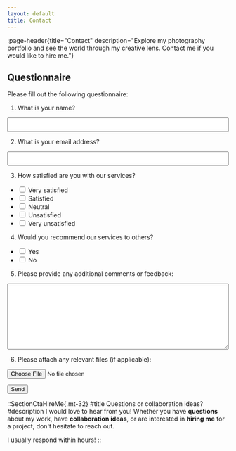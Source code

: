 ```yaml
---
layout: default
title: Contact
---
```


:page-header{title="Contact" description="Explore my photography portfolio and see the world through my creative lens. Contact me if you would like to hire me."}

## Questionnaire

<form
  action="https://formspree.io/f/mdovqaql"
  method="POST"
>

Please fill out the following questionnaire:

1. What is your name?
<input type="text" name="name" style="color: black; width: 100%; padding: 5px; font-size: 16px;">

2. What is your email address?
<input type="email" name="email" style="color: black; width: 100%; padding: 5px; font-size: 16px;">

3. How satisfied are you with our services?
- <input type="checkbox" name="satisfaction" value="Very satisfied"> Very satisfied
- <input type="checkbox" name="satisfaction" value="Satisfied"> Satisfied
- <input type="checkbox" name="satisfaction" value="Neutral"> Neutral
- <input type="checkbox" name="satisfaction" value="Unsatisfied"> Unsatisfied
- <input type="checkbox" name="satisfaction" value="Very unsatisfied"> Very unsatisfied

4. Would you recommend our services to others?
- <input type="checkbox" name="recommendation" value="Yes"> Yes
- <input type="checkbox" name="recommendation" value="No"> No

5. Please provide any additional comments or feedback:
<textarea name="comments" style="color: black; width: 100%; height: 150px; padding: 5px; font-size: 16px;"></textarea>

6. Please attach any relevant files (if applicable):
<input type="file" name="attachment">

  <button type="submit">Send</button>
</form>





::SectionCtaHireMe{.mt-32}
#title
Questions or collaboration ideas?
#description
I would love to hear from you! Whether you have __questions__ about my work, have __collaboration ideas__, or are interested in __hiring me__ for a project, don't hesitate to reach out.

I usually respond within hours!
::
